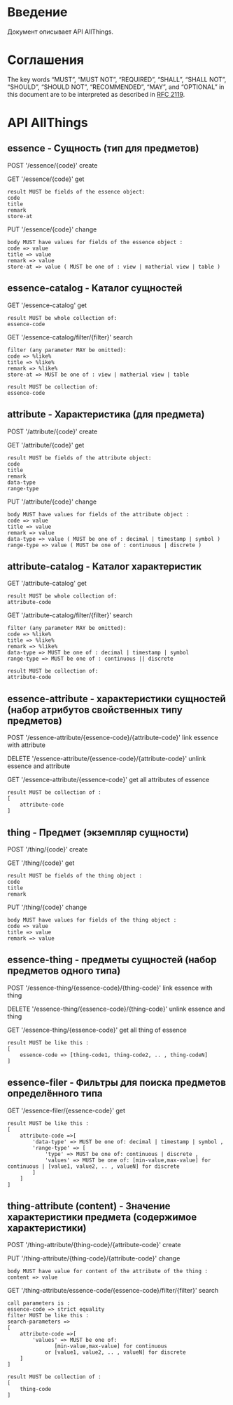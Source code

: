 # Введение

Документ описывает API AllThings.

# Соглашения

The key words “MUST”, “MUST NOT”, “REQUIRED”, “SHALL”, “SHALL NOT”, “SHOULD”, “SHOULD NOT”, “RECOMMENDED”, “MAY”, and “OPTIONAL” in this document are to be interpreted as described in [RFC 2119](http://tools.ietf.org/html/rfc2119]).


# API AllThings

## essence - Сущность (тип для предметов)

POST '/essence/{code}' create

GET '/essence/{code}' get
```
result MUST be fields of the essence object:
code
title
remark
store-at
```
PUT '/essence/{code}' change
```
body MUST have values for fields of the essence object :
code => value
title => value
remark => value
store-at => value ( MUST be one of : view | matherial view | table )
```
## essence-catalog - Каталог сущностей

GET '/essence-catalog' get
```
result MUST be whole collection of:
essence-code
```
GET '/essence-catalog/filter/{filter}' search
```
filter (any parameter MAY be omitted):
code => %like%
title => %like%
remark => %like%
store-at => MUST be one of : view | matherial view | table

result MUST be collection of:
essence-code
```
## attribute - Характеристика (для предмета)

POST '/attribute/{code}' create

GET '/attribute/{code}' get
```
result MUST be fields of the attribute object:
code
title
remark
data-type
range-type
```
PUT '/attribute/{code}' change
```
body MUST have values for fields of the attribute object :
code => value
title => value
remark => value
data-type => value ( MUST be one of : decimal | timestamp | symbol )
range-type => value ( MUST be one of : continuous | discrete )
```
## attribute-catalog - Каталог характеристик

GET '/attribute-catalog' get
```
result MUST be whole collection of:
attribute-code
```
GET '/attribute-catalog/filter/{filter}' search
```
filter (any parameter MAY be omitted):
code => %like%
title => %like%
remark => %like%
data-type => MUST be one of : decimal | timestamp | symbol
range-type => MUST be one of : continuous || discrete

result MUST be collection of:
attribute-code
```
## essence-attribute - характеристики сущностей (набор атрибутов свойственных типу предметов)

POST '/essence-attribute/{essence-code}/{attribute-code}' link essence with attribute

DELETE '/essence-attribute/{essence-code}/{attribute-code}' unlink essence and attribute

GET '/essence-attribute/{essence-code}' get all attributes of essence
```
result MUST be collection of :
[
    attribute-code
]
```
## thing - Предмет (экземпляр сущности)

POST '/thing/{code}' create

GET '/thing/{code}' get
```
result MUST be fields of the thing object :
code
title
remark
```
PUT '/thing/{code}' change
```
body MUST have values for fields of the thing object :
code => value
title => value
remark => value
```
## essence-thing - предметы сущностей (набор предметов одного типа)

POST '/essence-thing/{essence-code}/{thing-code}' link essence with thing

DELETE '/essence-thing/{essence-code}/{thing-code}' unlink essence and thing

GET '/essence-thing/{essence-code}' get all thing of essence
```
result MUST be like this :
[
    essence-code => [thing-code1, thing-code2, .. , thing-codeN]
]
```
## essence-filer - Фильтры для поиска предметов определённого типа

GET '/essence-filer/{essence-code}' get
```
result MUST be like this :
[
    attribute-code =>[
        'data-type' => MUST be one of: decimal | timestamp | symbol ,
        'range-type' => [
            'type' => MUST be one of: continuous | discrete ,
            'values' => MUST be one of: [min-value,max-value] for continuous | [value1, value2, .. , valueN] for discrete
        ]
    ]
] 
```
## thing-attribute (content) - Значение характеристики предмета (содержимое характеристики)

POST '/thing-attribute/{thing-code}/{attribute-code}' create

PUT '/thing-attribute/{thing-code}/{attribute-code}' change
```
body MUST have value for content of the attribute of the thing :
content => value 
```
GET '/thing-attribute/essence-code/{essence-code}/filter/{filter}' search
```
call parameters is :
essence-code => strict equality
filter MUST be like this :
search-parameters => 
[
    attribute-code =>[
        'values' => MUST be one of:
               [min-value,max-value] for continuous 
            or [value1, value2, .. , valueN] for discrete
    ]
] 

result MUST be collection of :
[ 
    thing-code
]
```
